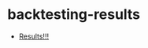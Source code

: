 # backtesting-results

- [Results!!!](https://nbviewer.org/github/965311532/backtesting-results/blob/master/firstrun.ipynb)